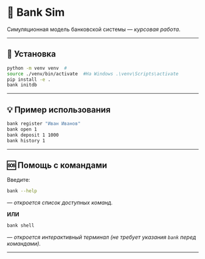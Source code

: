 # 🏦 Bank Sim

Симуляционная модель банковской системы — *курсовая работа*.

---

## 🚀 Установка

```bash
python -m venv venv  #
source ./venv/bin/activate  #На Windows .\venv\Scripts\activate
pip install -e .
bank initdb
```



---

## 💡 Пример использования

```bash
bank register "Иван Иванов"
bank open 1
bank deposit 1 1000
bank history 1
```

---

## 🆘 Помощь с командами

Введите:

```bash
bank --help
```
*— откроется список доступных команд.*

**ИЛИ**

```bash
bank shell
```
*— откроется интерактивный терминал (не требует указания `bank` перед командами).*

---